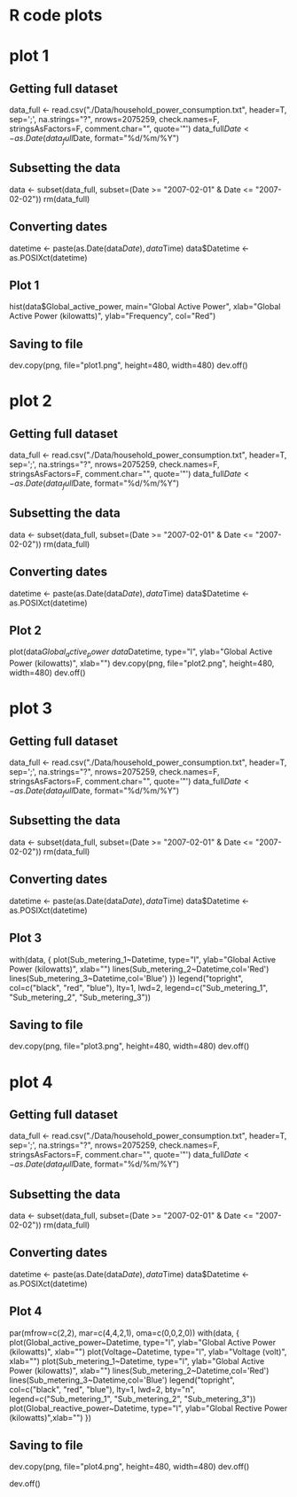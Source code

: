 # R code plots

# plot 1

## Getting full dataset
data_full <- read.csv("./Data/household_power_consumption.txt", header=T, sep=';', na.strings="?", 
nrows=2075259, check.names=F, stringsAsFactors=F, comment.char="", quote='\"')
data_full$Date <- as.Date(data_full$Date, format="%d/%m/%Y")

## Subsetting the data
data <- subset(data_full, subset=(Date >= "2007-02-01" & Date <= "2007-02-02"))
rm(data_full)

## Converting dates
datetime <- paste(as.Date(data$Date), data$Time)
data$Datetime <- as.POSIXct(datetime)

## Plot 1
hist(data$Global_active_power, main="Global Active Power", 
     xlab="Global Active Power (kilowatts)", ylab="Frequency", col="Red")

## Saving to file
dev.copy(png, file="plot1.png", height=480, width=480)
dev.off()

# plot 2

## Getting full dataset
data_full <- read.csv("./Data/household_power_consumption.txt", header=T, sep=';', na.strings="?", 
nrows=2075259, check.names=F, stringsAsFactors=F, comment.char="", quote='\"')
data_full$Date <- as.Date(data_full$Date, format="%d/%m/%Y")

## Subsetting the data
data <- subset(data_full, subset=(Date >= "2007-02-01" & Date <= "2007-02-02"))
rm(data_full)

## Converting dates
datetime <- paste(as.Date(data$Date), data$Time)
data$Datetime <- as.POSIXct(datetime)

## Plot 2
plot(data$Global_active_power~data$Datetime, type="l",
     ylab="Global Active Power (kilowatts)", xlab="")
dev.copy(png, file="plot2.png", height=480, width=480)
dev.off()

# plot 3

## Getting full dataset
data_full <- read.csv("./Data/household_power_consumption.txt", header=T, sep=';', na.strings="?", 
nrows=2075259, check.names=F, stringsAsFactors=F, comment.char="", quote='\"')
data_full$Date <- as.Date(data_full$Date, format="%d/%m/%Y")

## Subsetting the data
data <- subset(data_full, subset=(Date >= "2007-02-01" & Date <= "2007-02-02"))
rm(data_full)

## Converting dates
datetime <- paste(as.Date(data$Date), data$Time)
data$Datetime <- as.POSIXct(datetime)

## Plot 3
with(data, {
plot(Sub_metering_1~Datetime, type="l",
ylab="Global Active Power (kilowatts)", xlab="")
lines(Sub_metering_2~Datetime,col='Red')
lines(Sub_metering_3~Datetime,col='Blue')
})
legend("topright", col=c("black", "red", "blue"), lty=1, lwd=2, 
legend=c("Sub_metering_1", "Sub_metering_2", "Sub_metering_3"))

## Saving to file
dev.copy(png, file="plot3.png", height=480, width=480)
dev.off()

# plot 4

## Getting full dataset
data_full <- read.csv("./Data/household_power_consumption.txt", header=T, sep=';', na.strings="?", 
nrows=2075259, check.names=F, stringsAsFactors=F, comment.char="", quote='\"')
data_full$Date <- as.Date(data_full$Date, format="%d/%m/%Y")

## Subsetting the data
data <- subset(data_full, subset=(Date >= "2007-02-01" & Date <= "2007-02-02"))
rm(data_full)

## Converting dates
datetime <- paste(as.Date(data$Date), data$Time)
data$Datetime <- as.POSIXct(datetime)

## Plot 4
par(mfrow=c(2,2), mar=c(4,4,2,1), oma=c(0,0,2,0))
with(data, {
plot(Global_active_power~Datetime, type="l", 
ylab="Global Active Power (kilowatts)", xlab="")
plot(Voltage~Datetime, type="l", 
ylab="Voltage (volt)", xlab="")
plot(Sub_metering_1~Datetime, type="l", 
ylab="Global Active Power (kilowatts)", xlab="")
lines(Sub_metering_2~Datetime,col='Red')
lines(Sub_metering_3~Datetime,col='Blue')
legend("topright", col=c("black", "red", "blue"), lty=1, lwd=2, bty="n",
legend=c("Sub_metering_1", "Sub_metering_2", "Sub_metering_3"))
plot(Global_reactive_power~Datetime, type="l", 
ylab="Global Rective Power (kilowatts)",xlab="")
})

## Saving to file
dev.copy(png, file="plot4.png", height=480, width=480)
dev.off()


dev.off()
